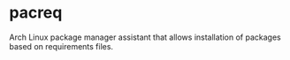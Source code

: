 # pacreq
Arch Linux package manager assistant that allows installation of packages based on requirements files.
